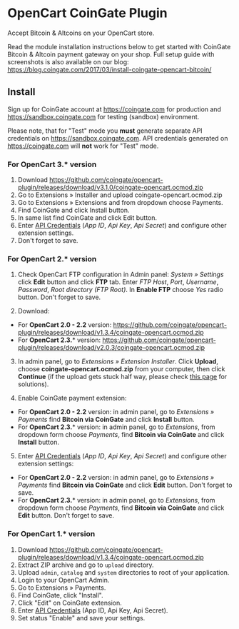# OpenCart CoinGate Plugin

Accept Bitcoin & Altcoins on your OpenCart store.

Read the module installation instructions below to get started with CoinGate Bitcoin & Altcoin payment gateway on your shop.
Full setup guide with screenshots is also available on our blog: <https://blog.coingate.com/2017/03/install-coingate-opencart-bitcoin/>


## Install

Sign up for CoinGate account at <https://coingate.com> for production and <https://sandbox.coingate.com> for testing (sandbox) environment.

Please note, that for "Test" mode you **must** generate separate API credentials on <https://sandbox.coingate.com>. API credentials generated on <https://coingate.com> will **not** work for "Test" mode.

### For OpenCart 3.* version

1. Download <https://github.com/coingate/opencart-plugin/releases/download/v3.1.0/coingate-opencart.ocmod.zip>
2. Go to Extensions » Installer and upload coingate-opencart.ocmod.zip
3. Go to Extensions » Extensions and from dropdown choose Payments.
4. Find CoinGate and click Install button.
5. In same list find CoinGate and click Edit button.
6. Enter [API Credentials](http://support.coingate.com/knowledge_base/topics/how-can-i-create-coingate-api-credentials) (*App ID*, *Api Key*, *Api Secret*) and configure other extension settings.
7. Don't forget to save.

### For OpenCart 2.* version

1. Check OpenCart FTP configuration in Admin panel: *System » Settings* click **Edit** button and click **FTP** tab. Enter *FTP Host*, *Port*, *Username*, *Password*, *Root directory (FTP Root)*. In **Enable FTP** choose *Yes* radio button. Don't forget to save.

2. Download:
  * For **OpenCart 2.0 - 2.2** version: <https://github.com/coingate/opencart-plugin/releases/download/v1.3.4/coingate-opencart.ocmod.zip>
  * For **OpenCart 2.3.*** version: <https://github.com/coingate/opencart-plugin/releases/download/v2.0.3/coingate-opencart.ocmod.zip>

3. In admin panel, go to *Extensions » Extension Installer*. Click **Upload**, choose **coingate-opencart.ocmod.zip** from your computer, then click **Continue** (if the upload gets stuck half way, please check [this page](http://www.opencart.com/index.php?route=extension/extension/info&extension_id=18892) for solutions).

4. Enable CoinGate payment extension:
 * For **OpenCart 2.0 - 2.2** version: in admin panel, go to *Extensions » Payments* find **Bitcoin via CoinGate** and click **Install** button.
 * For **OpenCart 2.3.*** version: in admin panel, go to *Extensions*, from dropdown form choose *Payments*, find **Bitcoin via CoinGate** and click **Install** button.

5. Enter [API Credentials](http://support.coingate.com/knowledge_base/topics/how-can-i-create-coingate-api-credentials) (*App ID*, *Api Key*, *Api Secret*) and configure other extension settings:
  * For **OpenCart 2.0 - 2.2** version: in admin panel, go to *Extensions » Payments* find **Bitcoin via CoinGate** and click **Edit** button. Don't forget to save.
  * For **OpenCart 2.3.*** version: in admin panel, go to *Extensions*, from dropdown form choose *Payments*, find **Bitcoin via CoinGate** and click **Edit** button. Don't forget to save.


### For OpenCart 1.* version

1. Download <https://github.com/coingate/opencart-plugin/releases/download/v1.3.4/coingate-opencart.ocmod.zip>
2. Extract ZIP archive and go to `upload` directory.
3. Upload `admin`, `catalog` and `system` directories to root of your application.
4. Login to your OpenCart Admin.
5. Go to Extensions » Payments.
6. Find CoinGate, click "Install".
7. Click "Edit" on CoinGate extension.
8. Enter [API Credentials](http://support.coingate.com/knowledge_base/topics/how-can-i-create-coingate-api-credentials) (App ID, Api Key, Api Secret).
9. Set status "Enable" and save your settings.
